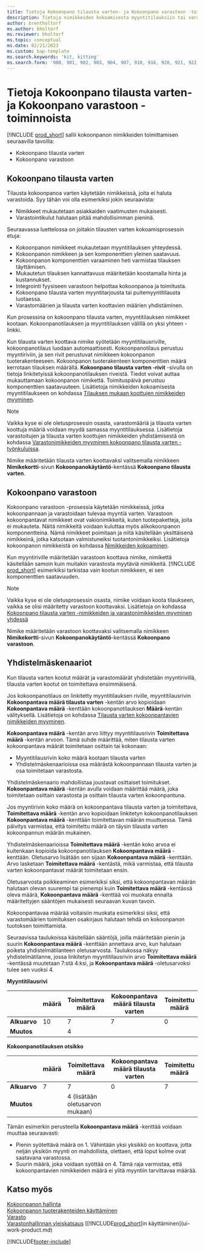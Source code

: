 ```yaml
---
title: Tietoja Kokoonpano tilausta varten- ja Kokoonpano varastoon -toiminnoista
description: Tietoja nimikkeiden kokoamisesta myyntitilauksiin tai varastoitavaksi tulevaa myyntiä varten.
author: brentholtorf
ms.author: bholtorf
ms.reviewer: bholtorf
ms.topic: conceptual
ms.date: 02/21/2023
ms.custom: bap-template
ms.search.keywords: 'kit, kitting'
ms.search.form: '900, 901, 902, 903, 904, 907, 910, 916, 920, 921, 922, 923, 940, 941, 942, 930, 931, 932, 914, 915, 905'
---
```

# <a name="understanding-assemble-to-order-and-assemble-to-stock"></a>Tietoja Kokoonpano tilausta varten- ja Kokoonpano varastoon -toiminnoista

[!INCLUDE [prod_short](includes/prod_short.md)] sallii kokoonpanon nimikkeiden toimittamisen seuraavilla tavoilla:

* Kokoonpano tilausta varten  
* Kokoonpano varastoon  

## <a name="assemble-to-order"></a>Kokoonpano tilausta varten

Tilausta kokoonpanoa varten käytetään nimikkeissä, joita ei haluta varastoida. Syy tähän voi olla esimerkiksi jokin seuraavista:

* Nimikkeet mukautetaan asiakkaiden vaatimusten mukaisesti.
* Varastointikulut halutaan pitää mahdollisimman pieninä.

Seuraavassa luettelossa on joitakin tilausten varten kokoamisprosessin etuja:  

* Kokoonpanon nimikkeet mukautetaan myyntitilauksen yhteydessä.  
* Kokoonpanon nimikkeen ja sen komponenttien yleinen saatavuus.  
* Kokoonpanon komponenttien varaaminen heti varmistaa tilauksen täyttämisen.  
* Mukautetun tilauksen kannattavuus määritetään koostamalla hinta ja kustannukset.  
* Integrointi fyysiseen varastoon helpottaa kokoonpanoa ja toimitusta.  
* Kokoonpano tilausta varten myyntitarjousta tai puitemyyntitilausta luotaessa.  
* Varastomäärien ja tilausta varten koottavien määrien yhdistäminen.  

Kun prosessina on kokoonpano tilausta varten, myyntitilauksen nimikkeet kootaan. Kokoonpanotilauksen ja myyntitilauksen välillä on yksi yhteen -linkki.  

Kun tilausta varten koottava nimike syötetään myyntitilausriville, kokoonpanotilaus luodaan automaattisesti. Kokoonpanotilaus perustuu myyntiriviin, ja sen rivit perustuvat nimikkeen kokoonpanon tuoterakenteeseen. Kokoonpanon tuoterakenteen komponenttien määrä kerrotaan tilauksen määrällä. **Kokoonpano tilausta varten -rivit** -sivulla on tietoja linkitetyissä kokoonpanotilauksen riveistä. Tiedot voivat auttaa mukauttamaan kokoonpanon nimikettä. Toimituspäivä perustuu komponenttien saatavuuteen. Lisätietoja nimikkeiden kokoamisesta myyntitilaukseen on kohdassa [Tilauksen mukaan koottujen nimikkeiden myyminen](assembly-how-to-sell-items-assembled-to-order.md).  

> [!NOTE]  
> Vaikka kyse ei ole oletusprosessin osasta, varastomääriä ja tilausta varten koottuja määriä voidaan myydä samassa myyntitilauksessa. Lisätietoja varastoitujen ja tilausta varten koottujen nimikkeiden yhdistämisestä on kohdassa [Varastonimikkeiden myyminen kokoonpano tilausta varten -työnkuluissa](assembly-how-to-sell-inventory-items-in-assemble-to-order-flows.md).  

Nimike määritetään tilausta varten koottavaksi valitsemalla nimikkeen **Nimikekortti**-sivun **Kokoonpanokäytäntö**-kentässä **Kokoonpano tilausta varten**.  

## <a name="assemble-to-stock"></a>Kokoonpano varastoon

Kokoonpano varastoon -prosessia käytetään nimikkeissä, jotka kokoonpannaan ja varastoidaan tulevaa myyntiä varten. Varastoon kokoonpantavat nimikkeet ovat vakionimikkeitä, kuten tuotepaketteja, joita ei mukauteta. Näitä nimikkeitä voidaan kuluttaa myös alikokoonpanon komponentteina. Nämä nimikkeet poimitaan ja niitä käsitellään yksittäisenä nimikkeinä, jotka katsotaan valmistuneiksi tuotantonimikkeiksi. Lisätietoja kokoonpanon nimikkeistä on kohdassa [Nimikkeiden kokoaminen](assembly-how-to-assemble-items.md).  

Kun myyntiriville määritetään varastoon koottava nimike, nimikettä käsitellään samoin kuin muitakin varastosta myytäviä nimikkeitä. [!INCLUDE [prod_short](includes/prod_short.md)] esimerkiksi tarkistaa vain kootun nimikkeen, ei sen komponenttien saatavuuden.  

> [!NOTE]  
> Vaikka kyse ei ole oletusprosessin osasta, nimike voidaan koota tilaukseen, vaikka se olisi määritetty varastoon koottavaksi. Lisätietoja on kohdassa [Kokoonpano tilausta varten -nimikkeiden ja varastonimikkeiden myyminen yhdessä](assembly-how-to-sell-assemble-to-order-items-and-inventory-items-together.md)  

Nimike määritetään varastoon koottavaksi valitsemalla nimikkeen **Nimikekortti**-sivun **Kokoonpanokäytäntö**-kentässä **Kokoonpano varastoon**.  

## <a name="combination-scenarios"></a>Yhdistelmäskenaariot

Kun tilausta varten kootut määrät ja varastomäärät yhdistetään myyntirivillä, tilausta varten kootut on toimitettava ensimmäisenä.  

Jos kokoonpanotilaus on linkitetty myyntitilauksen riville, myyntitilausrivin **Kokoonpantava määrä tilausta varten** -kentän arvo kopioidaan **Kokoonpantava määrä** -kenttään kokoonpanotilauksen **Määrä**-kentän välityksellä. Lisätietoja on kohdassa [Tilausta varten kokoonpantavien nimikkeiden myyminen](assembly-how-to-sell-items-assembled-to-order.md).  

**Kokoonpantava määrä** -kentän arvo liittyy myyntitilausrivin **Toimitettava määrä** -kentän arvoon. Tämä suhde määrittää, miten tilausta varten kokoonpantava määrät toimitetaan osittain tai kokonaan:

* Myyntitilausrivin koko määrä kootaan tilausta varten
* Yhdistelmäskenaarioissa osa määrästä kokoonpannaan tilausta varten ja osa toimitetaan varastosta.

Yhdistelmäskenaario mahdollistaa joustavat osittaiset toimitukset. **Kokoonpantava määrä** -kentän avulla voidaan määrittää määrä, joka toimitetaan osittain varastosta ja osittain tilausta varten kokoonpantuna.  

Jos myyntirivin koko määrä on kokoonpantava tilausta varten ja toimitettava, **Toimitettava määrä** -kentän arvo kopioidaan linkitetyn kokoonpanotilauksen **Kokoonpantava määrä** -kenttään toimitettavan määrän muuttuessa. Tämä päivitys varmistaa, että toimitettu määrä on täysin tilausta varten kokoonpannun määrän mukainen.   

Yhdistelmäskenaarioissa **Toimitettava määrä** -kentän koko arvoa ei kuitenkaan kopioida kokoonpanotilauksen **Kokoonpantava määrä** -kenttään. Oletusarvo lisätään sen sijaan **Kokoonpantava määrä** -kenttään. Arvo lasketaan **Toimitettava määrä** -kentästä, mikä varmistaa, että tilausta varten kokoonpantavat määrät toimitetaan ensin.

Oletusarvosta poikkeaminen esimerkiksi siksi, että kokoonpantavan määrän halutaan olevan suurempi tai pienempi kuin **Toimitettava määrä** -kentässä oleva määrä, **Kokoonpantava määrä** -kenttää voi muokata ennalta määritettyjen sääntöjen mukaisesti seuraavan kuvan tavoin.  

Kokoonpantavaa määrää voitaisiin muokata esimerkiksi siksi, että varastomäärien toimituksen osakirjaus halutaan tehdä on kokoonpanon tuotoksen toimittamista.  

Seuraavissa taulukoissa käsitellään sääntöjä, joilla määritetään pienin ja suurin **Kokoonpantava määrä** -kenttään annettava arvo, kun halutaan poiketa yhdistelmätilanteen oletusarvosta. Taulukossa näkyy yhdistelmätilanne, jossa linkitetyn myyntitilausrivin arvo **Toimitettava määrä** -kentässä muutetaan 7:stä 4:ksi, ja **Kokoonpantava määrä** -oletusarvoksi tulee sen vuoksi 4.  

**Myyntitilausrivi**

|                | **määrä** | **Toimitettava määrä** | **Kokoonpantava määrä tilausta varten** | **Toimitettu määrä** |
|----------------|--------------|------------------|-------------------------------|----------------------|
|**Alkuarvo**| 10          | 7                | 7                             | 0                    |
|**Muutos**      |              | 4                |                               |                      |

**Kokoonpanotilauksen otsikko**

|                | **määrä** | **Toimitettava määrä** | **Kokoonpantava määrä tilausta varten** | **Toimitettu määrä** |
|----------------|--------------|------------------|-------------------------------|----------------------|
|**Alkuarvo**| 7           | 7                | 0                             | 7                    |
|**Muutos**      |              | 4 (lisätään oletusarvon mukaan)|                         |                      |

Tämän esimerkin perusteella **Kokoonpantava määrä** -kenttää voidaan muuttaa seuraavasti:  

* Pienin syötettävä määrä on 1. Vähintään yksi yksikkö on koottava, jotta neljän yksikön myynti on mahdollista, olettaen, että loput kolme ovat saatavana varastossa.  
* Suurin määrä, joka voidaan syöttää on 4. Tämä raja varmistaa, että kokoonpantavien nimikkeiden määrä ei ylitä myyntiin tarvittavaa määrää.  

## <a name="see-also"></a>Katso myös

[Kokoonpanon hallinta](assembly-assemble-items.md)  
[Kokoonpanon tuoterakenteiden käyttäminen](assembly-how-work-assembly-boms.md)  
[Varasto](inventory-manage-inventory.md)  
[Varastonhallinnan yleiskatsaus](design-details-warehouse-management.md)
[[!INCLUDE[prod_short](includes/prod_short.md)]in käyttäminen](ui-work-product.md)

[!INCLUDE[footer-include](includes/footer-banner.md)]

